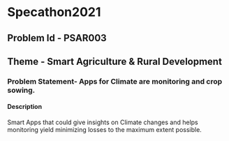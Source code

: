 # Specathon2021
## Problem Id - PSAR003 	
## Theme - Smart Agriculture & Rural Development 	
### Problem Statement- Apps for Climate are monitoring and crop sowing. 	
#### Description 
Smart Apps that could give insights on Climate changes and helps monitoring yield minimizing losses to the maximum extent possible.
